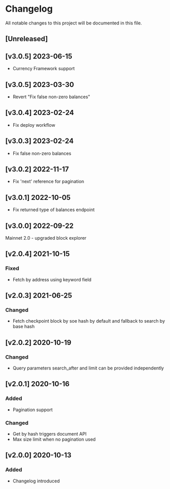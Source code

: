 # Changelog
All notable changes to this project will be documented in this file.

## [Unreleased]

## [v3.0.5] 2023-06-15
- Currency Framework support

## [v3.0.5] 2023-03-30
- Revert "Fix false non-zero balances"

## [v3.0.4] 2023-02-24
- Fix deploy workflow

## [v3.0.3] 2023-02-24
- Fix false non-zero balances

## [v3.0.2] 2022-11-17
- Fix 'next' reference for pagination

## [v3.0.1] 2022-10-05
- Fix returned type of balances endpoint

## [v3.0.0] 2022-09-22
Mainnet 2.0 - upgraded block explorer

## [v2.0.4] 2021-10-15
### Fixed
- Fetch by address using keyword field

## [v2.0.3] 2021-06-25
### Changed
- Fetch checkpoint block by soe hash by default and fallback to search by base hash

## [v2.0.2] 2020-10-19
### Changed
- Query parameters search_after and limit can be provided independently

## [v2.0.1] 2020-10-16
### Added
- Pagination support
### Changed
- Get by hash triggers document API
- Max size limit when no pagination used

## [v2.0.0] 2020-10-13
### Added
- Changelog introduced

